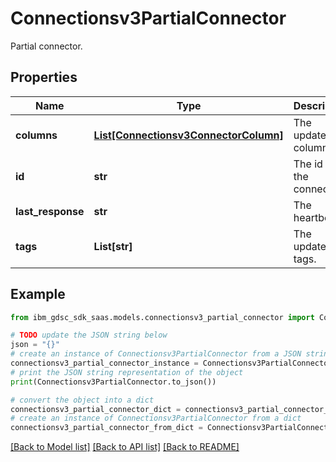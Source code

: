 # Connectionsv3PartialConnector

Partial connector.

## Properties

Name | Type | Description | Notes
------------ | ------------- | ------------- | -------------
**columns** | [**List[Connectionsv3ConnectorColumn]**](Connectionsv3ConnectorColumn.md) | The updated columns. | [optional] 
**id** | **str** | The id of the connector. | [optional] 
**last_response** | **str** | The heartbeat. | [optional] 
**tags** | **List[str]** | The updated tags. | [optional] 

## Example

```python
from ibm_gdsc_sdk_saas.models.connectionsv3_partial_connector import Connectionsv3PartialConnector

# TODO update the JSON string below
json = "{}"
# create an instance of Connectionsv3PartialConnector from a JSON string
connectionsv3_partial_connector_instance = Connectionsv3PartialConnector.from_json(json)
# print the JSON string representation of the object
print(Connectionsv3PartialConnector.to_json())

# convert the object into a dict
connectionsv3_partial_connector_dict = connectionsv3_partial_connector_instance.to_dict()
# create an instance of Connectionsv3PartialConnector from a dict
connectionsv3_partial_connector_from_dict = Connectionsv3PartialConnector.from_dict(connectionsv3_partial_connector_dict)
```
[[Back to Model list]](../README.md#documentation-for-models) [[Back to API list]](../README.md#documentation-for-api-endpoints) [[Back to README]](../README.md)


